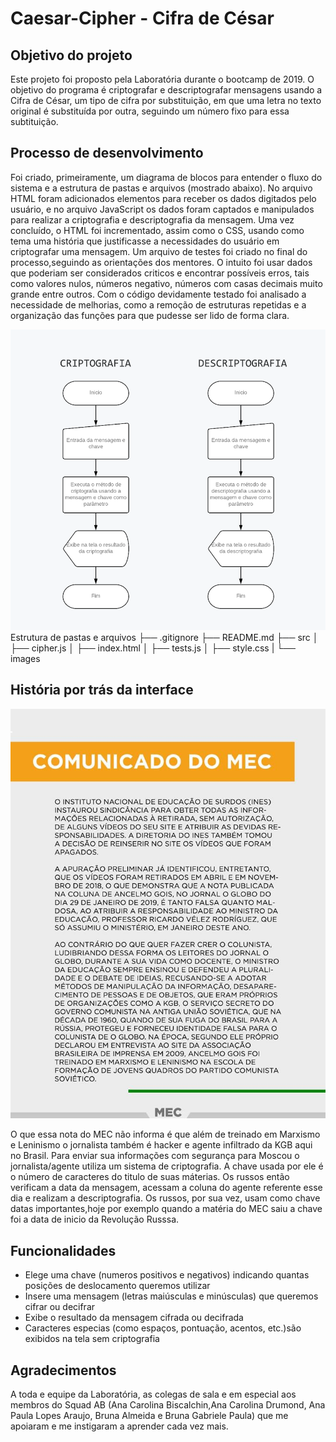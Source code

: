 # Caesar-Cipher - Cifra de César

## Objetivo do projeto
Este projeto foi proposto pela Laboratória durante o bootcamp de 2019.
O objetivo do programa é criptografar e descriptografar mensagens  usando a Cifra de César, um tipo de cifra por substituição, em que uma letra no texto original é substituída por outra, seguindo um número fixo para essa subtituição.

## Processo de desenvolvimento
Foi criado, primeiramente, um diagrama de blocos para entender o fluxo do sistema e a estrutura de pastas e arquivos (mostrado abaixo). No arquivo HTML foram adicionados elementos para receber os dados digitados pelo usuário, e no arquivo JavaScript os dados foram captados e manipulados para realizar a criptografia e descriptografia da mensagem. Uma vez concluído, o HTML foi incrementado, assim como o CSS, usando como tema uma história que justificasse a necessidades do usuário em criptografar uma mensagem.
Um arquivo de testes foi criado no final do processo,seguindo as orientações dos mentores. O intuito foi usar dados que poderiam ser considerados criticos e encontrar possíveis erros, tais como valores nulos, números negativo, números com casas decimais muito grande entre outros. Com o código devidamente testado foi analisado a necessidade de melhorias, como a remoção de estruturas repetidas e a organização das funções para que pudesse ser lido de forma clara.

![Diagrama de Blocos](src\images\diagrama.png)
Estrutura de pastas e arquivos
├── .gitignore
├── README.md
├── src
│   ├── cipher.js
│   ├── index.html
│   ├── tests.js
│   ├── style.css
|   └── images

## História por trás da interface
![Nota do MEC](src\images\img_5.png)

O que essa nota do MEC não informa é que além de treinado em Marxismo e Leninismo o jornalista também é hacker e agente infiltrado da KGB aqui no Brasil.
Para enviar sua informações com segurança para Moscou o jornalista/agente utiliza um sistema de criptografia. A chave usada por ele é o número de caracteres do titulo de suas máterias. Os russos então verificam a data da mensagem, acessam a coluna do agente referente esse dia e realizam a descriptografia.
Os russos, por sua vez, usam como chave datas importantes,hoje por exemplo quando a matéria do MEC saiu a chave foi a data de inicio da Revolução Russsa.

## Funcionalidades
*  Elege uma chave (numeros positivos e negativos) indicando quantas posições de deslocamento queremos utilizar
*  Insere uma mensagem (letras maiúsculas e minúsculas) que queremos cifrar ou decifrar
*  Exibe o resultado da mensagem cifrada ou decifrada
*  Caracteres especias (como espaços, pontuação, acentos, etc.)são exibidos na tela sem criptografia

## Agradecimentos
A toda e equipe da Laboratória, as colegas de sala e em especial aos membros do Squad AB (Ana Carolina Biscalchin,Ana Carolina Drumond, Ana Paula Lopes Araujo, Bruna Almeida e Bruna Gabriele Paula) que me apoiaram e me instigaram a aprender cada vez mais.

